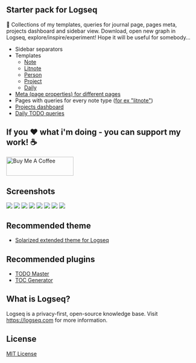 ## Starter pack for Logseq
🚀 Collections of my templates, queries for journal page, pages meta, projects dashboard and sidebar view.
Download, open new graph in Logseq, explore/inspire/experiment!
Hope it will be useful for somebody...

* Sidebar separators
* Templates
    * [Note](pages/Note%20template.md)
    * [Litnote](pages/Lit%20note%20template.md)
    * [Person](/pages/Person%20template.md)
    * [Project](/pages/Project%20template.md)
    * [Daily](/pages/Daily%20template.md)
* [Meta (page properties) for different pages](pages/My%20Logseq%20PKM%20rules%20and%20workflow.md)
* Pages with queries for every note type ([for ex "litnote"](pages/%F0%9F%93%97%20litnote.md))
* [Projects dashboard](pages/%F0%9F%8E%AF%20Project.md)
* [Daily TODO queries](https://github.com/yoyurec/logseq-starter-graph/blob/main/logseq/config.edn#L113-L223)

## If you ❤ what i'm doing - you can support my work! ☕
<a href="https://www.buymeacoffee.com/yoyurec" target="_blank"><img src="https://cdn.buymeacoffee.com/buttons/v2/default-yellow.png" alt="Buy Me A Coffee" style="height: 50px !important;width: 178px !important;" ></a>
<!-- - <a href='https://ko-fi.com/yoyurec' target='_blank'><img height='36' style='border:0px;height:36px;' src='https://cdn.ko-fi.com/cdn/kofi1.png?v=3' border='0' alt='Buy Me a Coffee at ko-fi.com' /></a> -->


## Screenshots
![](screenshots/meta.png)
![](screenshots/todo-journal-query.png)
![](screenshots/daily.png)
![](screenshots/note.png)
![](screenshots/litnote.png)
![](screenshots/project.png)
![](screenshots/projects-dashboard.png)
![](screenshots/sidebar.png)


## Recommended theme
* [Solarized extended theme for Logseq](https://github.com/yoyurec/logseq-solarized-extended-theme)

## Recommended plugins
* [TODO Master](https://github.com/pengx17/logseq-plugin-todo-master)
* [TOC Generator](https://github.com/sethyuan/logseq-plugin-tocgen)


## What is Logseq?
Logseq is a privacy-first, open-source knowledge base. Visit https://logseq.com for more information.

## License

[MIT License](./LICENSE)
